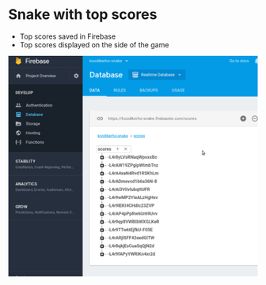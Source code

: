 # Snake with top scores

* Top scores saved in Firebase
* Top scores displayed on the side of the game

![Screen capture](img/snake.gif 'Snake v3')
